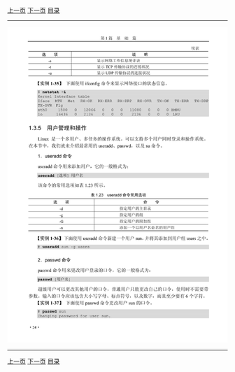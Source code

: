 [上一页](036.md) [下一页](038.md) [目录](../README.md)

***

![037](../images/037.png)

***

[上一页](036.md) [下一页](038.md) [目录](../README.md)
